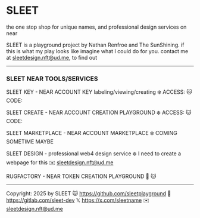 # SLEET
the one stop shop for unique names, and professional design services on near

SLEET is a playground project by Nathan Renfroe and The SunShining.
if this is what my play looks like imagine what I could do for you.
contact me at sleetdesign.nft@ud.me, to find out



---


### SLEET NEAR TOOLS/SERVICES

SLEET KEY - NEAR ACCOUNT KEY labeling/viewing/creating
❄️ ACCESS:
🐱 CODE:

SLEET CREATE - NEAR ACCOUNT CREATION PLAYGROUND
❄️ ACCESS:
🐱 CODE:

SLEET MARKETPLACE - NEAR ACCOUNT MARKETPLACE
❄️ COMING SOMETIME MAYBE

SLEET DESIGN - professional web4 design service
❄️ I need to create a webpage for this
✉️  sleetdesign.nft@ud.me


RUGFACTORY - NEAR TOKEN CREATION PLAYGROUND
🏉
🐱




----


Copyright: 2025 by SLEET
🐱 https://github.com/sleetplayground
🦊 https://gitlab.com/sleet-dev
𝕏 https://x.com/sleetname
✉️ sleetdesign.nft@ud.me